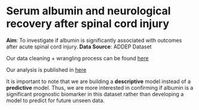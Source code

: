 # Serum albumin and neurological recovery after spinal cord injury

**Aim**: To investigate if albumin is significantly associated with outcomes after acute spinal cord injury. 
**Data Source**: ADDEP Dataset

Our data cleaning + wrangling process can be found [here](https://github.com/AnhKhoaVo/ADDEP/blob/master/ADDEP_Clean_Analysis.R)

Our analysis is published in [here](https://rpubs.com/AnhKhoaVo/586028)

It is important to note that we are building a **descriptive** model instead of a **predictive** model. Thus, we are more interested in confirming if albumin is a significant prognostic biomarker in this dataset rather than developing a model to predict for future unseen data. 
